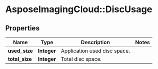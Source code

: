 # AsposeImagingCloud::DiscUsage

## Properties
Name | Type | Description | Notes
------------ | ------------- | ------------- | -------------
**used_size** | **Integer** | Application used disc space. | 
**total_size** | **Integer** | Total disc space. | 


